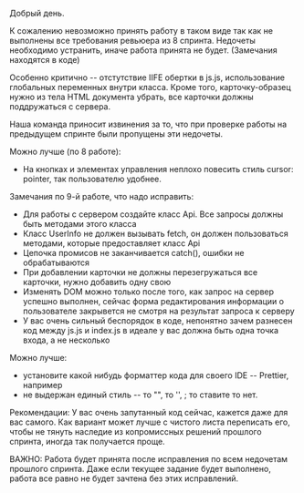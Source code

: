 Добрый день.

К сожалению невозможно принять работу в таком виде так как не выполнены все требования ревьюера из 8 спринта.
Недочеты необходимо устранить, иначе работа принята не будет. (Замечания находятся в коде)

Особенно критично -- отстутствие IIFE обертки в js.js, использование глобальных переменных внутри класса.
Кроме того, карточку-образец нужно из тела HTML документа убрать, все карточки должны поддружаться с сервера.


Наша команда приносит извинения за то, что при проверке работы на предыдущем спринте были
пропущены эти недочеты.

Можно лучше (по 8 работе):
- На кнопках и элементах управления неплохо повесить стиль cursor: pointer, так пользователю удобнее.

Замечания по 9-й работе, что надо исправить:
- Для работы с сервером создайте класс Api. Все запросы должны быть методами этого класса
- Класс UserInfo не должен вызывать fetch, он должен пользоваться методами, которые предоставляет класс Api
- Цепочка промисов не заканчивается catch(), ошибки не обрабатываются
- При добавлении карточки не должны перезегружаться все карточки, нужно добавить одну свою
- Изменять DOM можно только после того, как запрос на сервер успешно выполнен, сейчас форма
  редактирования информации о пользователе закрывется не смотря на результат запроса к серверу
- У вас очень сильный беспорядок в коде, непонятно зачем разнесен код между js.js и index.js
  в идеале у вас должна быть одна точка входа, а не несколько

Можно лучше:
- установите какой нибудь форматтер кода для своего IDE -- Prettier, например
- не выдержан единый стиль -- то "", то '', ; то ставите то нет. 

Рекомендации:
У вас очень запутанный код сейчас, кажется даже для вас самого. Как вариант может лучше с чистого листа
переписать его, чтобы не тянуть наследие из копромиссных решений прошлого спринта, иногда так получается проще.

ВАЖНО: Работа будет принята после исправления по всем недочетам прошлого спринта. Даже если текущее
задание будет выполнено, работа все равно не будет зачтена без этих исправлений.